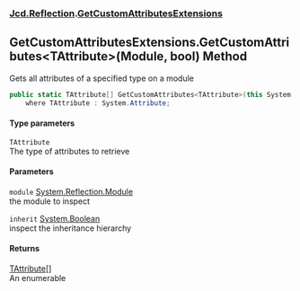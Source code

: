### [Jcd.Reflection](Jcd_Reflection.md 'Jcd.Reflection').[GetCustomAttributesExtensions](Jcd_Reflection_GetCustomAttributesExtensions.md 'Jcd.Reflection.GetCustomAttributesExtensions')
## GetCustomAttributesExtensions.GetCustomAttributes&lt;TAttribute&gt;(Module, bool) Method
Gets all attributes of a specified type on a module  
```csharp
public static TAttribute[] GetCustomAttributes<TAttribute>(this System.Reflection.Module module, bool inherit=false)
    where TAttribute : System.Attribute;
```
#### Type parameters
<a name='Jcd_Reflection_GetCustomAttributesExtensions_GetCustomAttributes_TAttribute_(System_Reflection_Module_bool)_TAttribute'></a>
`TAttribute`  
The type of attributes to retrieve
  
#### Parameters
<a name='Jcd_Reflection_GetCustomAttributesExtensions_GetCustomAttributes_TAttribute_(System_Reflection_Module_bool)_module'></a>
`module` [System.Reflection.Module](https://docs.microsoft.com/en-us/dotnet/api/System.Reflection.Module 'System.Reflection.Module')  
the module to inspect
  
<a name='Jcd_Reflection_GetCustomAttributesExtensions_GetCustomAttributes_TAttribute_(System_Reflection_Module_bool)_inherit'></a>
`inherit` [System.Boolean](https://docs.microsoft.com/en-us/dotnet/api/System.Boolean 'System.Boolean')  
inspect the inheritance hierarchy
  
#### Returns
[TAttribute](Jcd_Reflection_GetCustomAttributesExtensions_GetCustomAttributes_TAttribute_(System_Reflection_Module_bool).md#Jcd_Reflection_GetCustomAttributesExtensions_GetCustomAttributes_TAttribute_(System_Reflection_Module_bool)_TAttribute 'Jcd.Reflection.GetCustomAttributesExtensions.GetCustomAttributes&lt;TAttribute&gt;(System.Reflection.Module, bool).TAttribute')[[]](https://docs.microsoft.com/en-us/dotnet/api/System.Array 'System.Array')  
An enumerable 
